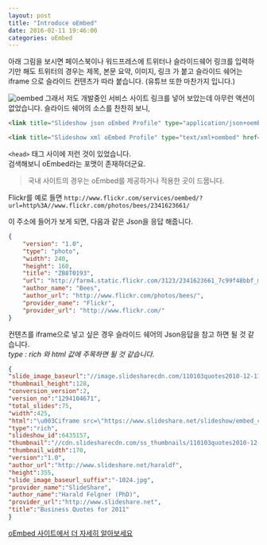 ```yaml
---
layout: post
title: "Introduce oEmbed"
date: 2016-02-11 19:46:00
categories: oEmbed
---
```


아래 그림을 보시면 페이스북이나 워드프레스에 트위터나 슬라이드쉐어 링크를 입력하기만 해도 트위터의 경우는 제목, 본문 요약, 이미지, 링크 가 붙고 슬라이드 쉐어는 iframe 으로 슬라이드 컨텐츠가 따라 붙습니다. (유튜브 또한 마찬가지 입니다.)

![oembed](https://raw.githubusercontent.com/ssucom502/ssucom502.github.io/master/img/oembed.png)
그래서 저도 개발중인 서비스 사이트 링크를 넣어 보았는데 아무런 액션이 없었습니다.
슬라이드 쉐어의 소스를 찬찬히 보니,

```html
<link title="Slideshow json oEmbed Profile" type="application/json+oembed" href="http://www.slideshare.net/api/oembed/2?format=json&amp;url=http://www.slideshare.net/eschnou/20130807-advanced-programming-with-nodecopter" rel="alternate"/>
```

```html
<link title="Slideshow xml oEmbed Profile" type="text/xml+oembed" href="http://www.slideshare.net/api/oembed/2?format=xml&amp;url=http://www.slideshare.net/eschnou/20130807-advanced-programming-with-nodecopter" rel="alternate"/>
```

`<head>` 태그 사이에 저런 것이 있었습니다.  
검색해보니 oEmbed라는 포맷이 존재하더군요.


> 국내 사이트의 경우는 oEmbed를 제공하거나 적용한 곳이 드뭅니다.

Flickr를 예로 들면
`http://www.flickr.com/services/oembed/?url=http%3A//www.flickr.com/photos/bees/2341623661/`

이 주소에 들어가 보게 되면, 다음과 같은 Json을 응답 해줍니다.

```json
{
    "version": "1.0",
    "type": "photo",
    "width": 240,
    "height": 160,
    "title": "ZB8T0193",
    "url": "http://farm4.static.flickr.com/3123/2341623661_7c99f48bbf_m.jpg",
    "author_name": "Bees",
    "author_url": "http://www.flickr.com/photos/bees/",
    "provider_name": "Flickr",
    "provider_url": "http://www.flickr.com/"
}
```

컨텐츠를 iframe으로 넣고 싶은 경우 슬라이드 쉐어의 Json응답을 참고 하면 될 것 같습니다.  
_type : rich 와 html 값에 주목하면 될 것 같습니다._


```json
{
"slide_image_baseurl":"//image.slidesharecdn.com/110103quotes2010-12-110103073149-phpapp01/95/slide-",
"thumbnail_height":128,
"conversion_version":2,
"version_no":"1294104671",
"total_slides":75,
"width":425,
"html":"\u003Ciframe src=\"https://www.slideshare.net/slideshow/embed_code/key/6PCWPGFw9SwsAY\" width=\"427\" height=\"356\" frameborder=\"0\" marginwidth=\"0\" marginheight=\"0\" scrolling=\"no\" style=\"border:1px solid #CCC; border-width:1px; margin-bottom:5px; max-width: 100%;\" allowfullscreen\u003E \u003C/iframe\u003E \u003Cdiv style=\"margin-bottom:5px\"\u003E \u003Cstrong\u003E \u003Ca href=\"https://www.slideshare.net/haraldf/business-quotes-for-2011\" title=\"Business Quotes for 2011\" target=\"_blank\"\u003EBusiness Quotes for 2011\u003C/a\u003E \u003C/strong\u003E from \u003Cstrong\u003E\u003Ca href=\"http://www.slideshare.net/haraldf\" target=\"_blank\"\u003EHarald Felgner (PhD)\u003C/a\u003E\u003C/strong\u003E \u003C/div\u003E\n\n",
"type":"rich",
"slideshow_id":6435157,
"thumbnail":"//cdn.slidesharecdn.com/ss_thumbnails/110103quotes2010-12-110103073149-phpapp01-thumbnail.jpg?cb=1294104671",
"thumbnail_width":170,
"version":"1.0",
"author_url":"http://www.slideshare.net/haraldf",
"height":355,
"slide_image_baseurl_suffix":"-1024.jpg",
"provider_name":"SlideShare",
"author_name":"Harald Felgner (PhD)",
"provider_url":"http://www.slideshare.net",
"title":"Business Quotes for 2011"
}
```

[oEmbed 사이트에서 더 자세히 알아보세요](http://oembed.com/)
